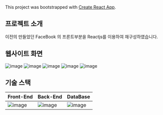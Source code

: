 This project was bootstrapped with [Create React App](https://github.com/facebook/create-react-app).

## 프로젝트 소개

이전의 만들었던 FaceBook 의 프론트부분을 Reactjs를 이용하여 재구성하였습니다.

## 웹사이트 화면
![image](https://user-images.githubusercontent.com/54930248/90600881-44e01600-e232-11ea-97cc-92ee9506be1c.png)
![image](https://user-images.githubusercontent.com/54930248/90600927-56292280-e232-11ea-9732-8735b980a906.png)
![image](https://user-images.githubusercontent.com/54930248/90600937-5a554000-e232-11ea-9781-b3925b0ae0b0.png)
![image](https://user-images.githubusercontent.com/54930248/90600942-5c1f0380-e232-11ea-8d94-5d653be4dd65.png)
![image](https://user-images.githubusercontent.com/54930248/90600948-5de8c700-e232-11ea-9551-c6abfe91a217.png)

## 기술 스택

| Front-End                                                                                                      | Back-End                                                                                                       | DataBase                                                                                                       |
| -------------------------------------------------------------------------------------------------------------- | -------------------------------------------------------------------------------------------------------------- | -------------------------------------------------------------------------------------------------------------- |
| ![image](https://user-images.githubusercontent.com/54930248/90600676-f3d02200-e231-11ea-87bf-0dd7fa2864f2.png) | ![image](https://user-images.githubusercontent.com/54930248/86572542-0bb75380-bfae-11ea-880a-74f533120121.png) | ![image](https://user-images.githubusercontent.com/54930248/86572771-5c2eb100-bfae-11ea-8f8f-6a76aad90d85.png) |

